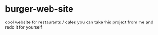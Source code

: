 # burger-web-site
cool website for restaurants / cafes
you can take this project from me and redo it for yourself
